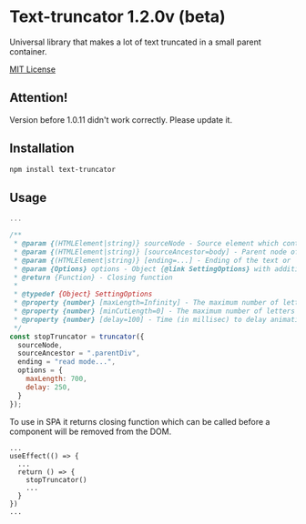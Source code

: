 # Text-truncator 1.2.0v (beta)

Universal library that makes a lot of text truncated in a small parent container.

[MIT License](LICENSE.txt)

## Attention!
Version before 1.0.11 didn't work correctly. Please update it.

## Installation

```sh
npm install text-truncator
```
## Usage

```js / ts
...

/**
 * @param {(HTMLElement|string)} sourceNode - Source element which contains truncated text
 * @param {(HTMLElement|string)} [sourceAncestor=body] - Parent node of the source element or body tag by default
 * @param {(HTMLElement|string)} [ending=...] - Ending of the text or `...` by default
 * @param {Options} options - Object {@link SettingOptions} with additional parameters
 * @return {Function} - Closing function
 * 
 * @typedef {Object} SettingOptions
 * @property {number} [maxLength=Infinity] - The maximum number of letters that we want to be shown before truncate
 * @property {number} [minCutLength=0] - The maximum number of letters after which the text completely disappears
 * @property {number} [delay=100] - Time (in millisec) to delay animation of truncate. Inside itself truncator uses the throttling function
 */
const stopTruncator = truncator({
  sourceNode,
  sourceAncestor = ".parentDiv",
  ending = "read mode...",
  options = {
    maxLength: 700,
    delay: 250,
  }
});
```

To use in SPA it returns closing function which can be called before a component will be removed from the DOM.

```
...
useEffect(() => {
  ...
  return () => {
    stopTruncator()
    ...
  }
})
...
```